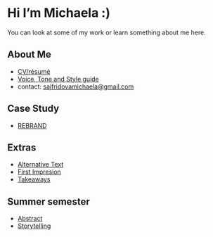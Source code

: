# Hi I’m Michaela :)

You can look at some of my work or learn something about me here.

## About Me

- [CV/résumé](03-experience)
- [Voice, Tone and Style guide](05-voice_tone)
- contact: sajfridovamichaela@gmail.com

## Case Study

- [REBRAND](case-study)


## Extras

- [Alternative Text](01-alternative-text)
- [First Impresion](02-first-impression)
- [Takeaways](takeaways)

## Summer semester
- [Abstract](abstract)
- [Storytelling](abstract)

